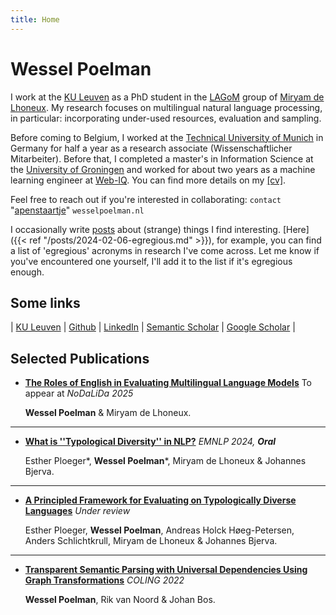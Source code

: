 ```yaml
---
title: Home
---
```


# Wessel Poelman

I work at the [KU Leuven](https://www.kuleuven.be/english/kuleuven/index.html) as a PhD student in the [LAGoM](https://www.lagom.cs.kuleuven.be/) group of [Miryam de Lhoneux](https://people.cs.kuleuven.be/~miryam.delhoneux/).
My research focuses on multilingual natural language processing, in particular: incorporating under-used resources, evaluation and sampling.

Before coming to Belgium, I worked at the [Technical University of Munich](https://www.tum.de/en/) in Germany for half a year as a research associate (Wissenschaftlicher Mitarbeiter).
Before that, I completed a master's in Information Science at the [University of Groningen](https://www.rug.nl/) and worked for about two years as a machine learning engineer at [Web-IQ](https://web-iq.com/).
You can find more details on my [[cv]](data/poelman_cv_en.pdf).

Feel free to reach out if you're interested in collaborating: `contact` "[apenstaartje](https://ivdnt.org/actueel/columns-artikelen/apenstaartjes/)" `wesselpoelman.nl`

I occasionally write [posts](/post) about (strange) things I find interesting.
[Here]({{< ref "/posts/2024-02-06-egregious.md" >}}), for example, you can find a list of 'egregious' acronyms in research I've come across.
Let me know if you've encountered one yourself, I'll add it to the list if it's egregious enough.


## Some links
| [KU Leuven](https://www.kuleuven.be/wieiswie/nl/person/00167945) | [Github](https://github.com/WPoelman)         | [LinkedIn](https://www.linkedin.com/in/wessel-poelman/)         | [Semantic Scholar](https://www.semanticscholar.org/author/Wessel-Poelman/2175481435) | [Google Scholar](https://scholar.google.com/citations?user=Eqz1qd0AAAAJ&hl=en) |

## Selected Publications
* [**The Roles of English in Evaluating Multilingual Language Models**](https://arxiv.org/abs/2412.08392) To appear at *NoDaLiDa 2025*

    **Wessel Poelman** & Miryam de Lhoneux.

---

* [**What is ''Typological Diversity'' in NLP?**](https://aclanthology.org/2024.emnlp-main.326/) *EMNLP 2024, **Oral***

    Esther Ploeger*, **Wessel Poelman***, Miryam de Lhoneux & Johannes Bjerva.

---

* [**A Principled Framework for Evaluating on Typologically Diverse Languages**](https://arxiv.org/abs/2407.05022) *Under review*

    Esther Ploeger, **Wessel Poelman**, Andreas Holck Høeg-Petersen, Anders Schlichtkrull, Miryam de Lhoneux & Johannes Bjerva.

---

* [**Transparent Semantic Parsing with Universal Dependencies Using Graph Transformations**](https://aclanthology.org/2022.coling-1.367/) *COLING 2022*

    **Wessel Poelman**, Rik van Noord & Johan Bos.

